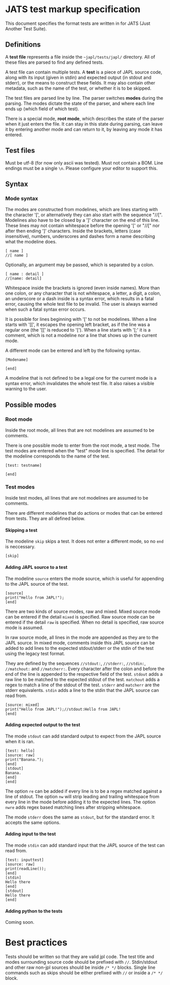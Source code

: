 # JATS test markup specification

This document specifies the format tests are written
in for JATS (Just Another Test Suite).

## Definitions

A **test file** represents a file inside the `~japl/tests/japl/` directory. All of these files are parsed
to find any defined tests.

A test file can contain multiple tests. A **test** is a
piece of JAPL source code, along with its input
(given in stdin) and expected output (in stdout and stderr), or the means to construct these fields. It
may also contain other metadata, such as the name 
of the test, or whether it is to be skipped.

The test files are parsed line by line. The parser
switches **modes** during the parsing. The modes
dictate the state of the parser, and where each line
ends up (which field of which test).

There is a special mode, **root mode**, which describes
the state of the parser when it just enters the file.
It can stay in this state during parsing, can leave
it by entering another mode and can
return to it, by leaving any mode it has entered.

## Test files

Must be utf-8 (for now only ascii was tested).
Must not contain a BOM. Line endings must be a single 
`\n`. Please configure your editor to support this.

## Syntax

### Mode syntax

The modes are constructed from modelines,
which are lines starting with the character '[', or alternatively
they can also start with the sequence "//[".
Modelines also have to be closed by a ']' character
on the end of this line. These lines may not contain
whitespace before the opening '[' or "//[" nor after then ending
']' characters. Inside the brackets, letters (case
insensitive), numbers, underscores and dashes form
a name describing what the modeline does.

```
[ name ]
//[ name ]
```

Optionally, an argument may be passed, which is 
separated by a colon.

```
[ name : detail ]
//[name: detail]
```

Whitespace inside the brackets is ignored (even inside
names). More than one colon, or any character that
is not whitespace, a letter, a digit, a colon, an 
underscore or a dash inside is a syntax error, which
results in a fatal error, causing the whole test
file to be invalid. The user is always warned when
such a fatal syntax error occurs.

It is possible for lines beginning with '[' to not
be modelines. When a line starts with '[[', it escapes
the opening left bracket, as if the line was a regular
one (the '[[' is reduced to '['). When a line starts
with '[;' it is a comment, which is not a modeline nor
a line that shows up in the current mode.

A different mode can be entered and left by the 
following syntax.

```
[Modename]

[end]
```

A modeline that is not defined to be a legal one 
for the current mode is a syntax error, which
invalidates the whole test file. It also raises 
a visible warning to the user.

## Possible modes

### Root mode

Inside the root mode, all lines that are not modelines
are assumed to be comments.

There is one possible mode to enter from the root mode,
a test mode. The test modes are entered when the "test"
mode line is specified. The detail for the modeline
corresponds to the name of the test.

```
[test: testname]

[end]
```

### Test modes

Inside test modes, all lines that are not modelines are
assumed to be comments.

There are different modelines that do actions or
modes that can be entered from tests. They are all
defined below.

#### Skipping a test

The modeline `skip` skips a test. It does not enter
a different mode, so no `end` is neccessary.

```
[skip]
```

#### Adding JAPL source to a test

The modeline `source` enters the mode source, which
is useful for appending to the JAPL source of the
test.
```
[source]
print("Hello from JAPL!");
[end]
```

There are two kinds of source modes, raw and mixed.
Mixed source mode can be entered if the detail `mixed`
is specified. Raw source mode can be entered if the
detail `raw` is specified. When no detail is specified,
raw source mode is assumed.

In raw source mode, all lines in the mode are
appended as they are to the JAPL source. In mixed
mode, comments inside this JAPL source can be
added to add lines to the expected stdout/stderr or
the stdin of the test using the legacy test format.

They are defined by the sequences `//stdout:`, 
`//stderr:`, `//stdin:`, `//matchout:` and 
`//matcherr:`. Every character after the colon and
before the end of the line is appended to the respective
field of the test. `stdout` adds a raw line to be
matched to the expected stdout of the test. `matchout`
adds a regex to match a line of the stdout of the test.
`stderr` and `matcherr` are the stderr equivalents.
`stdin` adds a line to the stdin that the JAPL source
can read from.

```
[source: mixed]
print("Hello from JAPL!");//stdout:Hello from JAPL!
[end]
```

#### Adding expected output to the test

The mode `stdout` can add standard output to expect
from the JAPL source when it is ran.

```
[test: hello]
[source: raw]
print("Banana.");
[end]
[stdout]
Banana.
[end]
[end]
```

The option `re` can be added if every line is to
be a regex matched against a line of stdout.
The option `nw` will strip leading and trailing 
whitespace from every line in the mode before
adding it to the expected lines. The option `nwre`
adds regex based matching lines after stripping
whitespace.

The mode `stderr` does the same as `stdout`, but
for the standard error. It accepts the same options.

#### Adding input to the test

The mode `stdin` can add standard input that the
JAPL source of the test can read from.

```
[test: inputtest]
[source: raw]
print(readLine());
[end]
[stdin]
Hello there
[end]
[stdout]
Hello there
[end]
```

#### Adding python to the tests

Coming soon.

# Best practices

Tests should be written so that they are valid jpl code. The test title
and modes surrounding source code should be prefixed with `//`. Stdin/stdout 
and other raw non-jpl sources should be inside `/* */` blocks. Single line
commands such as skips should be either prefixed with `//` or inside a `/* */`
block.
